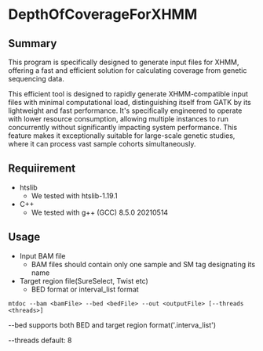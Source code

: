 # DepthOfCoverageForXHMM

## Summary

This program is specifically designed to generate input files for XHMM, offering a fast and efficient solution for calculating coverage from genetic sequencing data. 

This efficient tool is designed to rapidly generate XHMM-compatible input files with minimal computational load, distinguishing itself from GATK by its lightweight and fast performance. It's specifically engineered to operate with lower resource consumption, allowing multiple instances to run concurrently without significantly impacting system performance. This feature makes it exceptionally suitable for large-scale genetic studies, where it can process vast sample cohorts simultaneously.

## Requiirement

- htslib
  - We tested with htslib-1.19.1
- C++
  - We tested with g++ (GCC) 8.5.0 20210514

## Usage

- Input BAM file
  - BAM files should contain only one sample and SM tag designating its name
- Target region file(SureSelect, Twist etc)
  - BED format or interval_list format

```
mtdoc --bam <bamFile> --bed <bedFile> --out <outputFile> [--threads <threads>]
```
  --bed supports both BED and target region format('.interva_list')

  --threads default: 8

